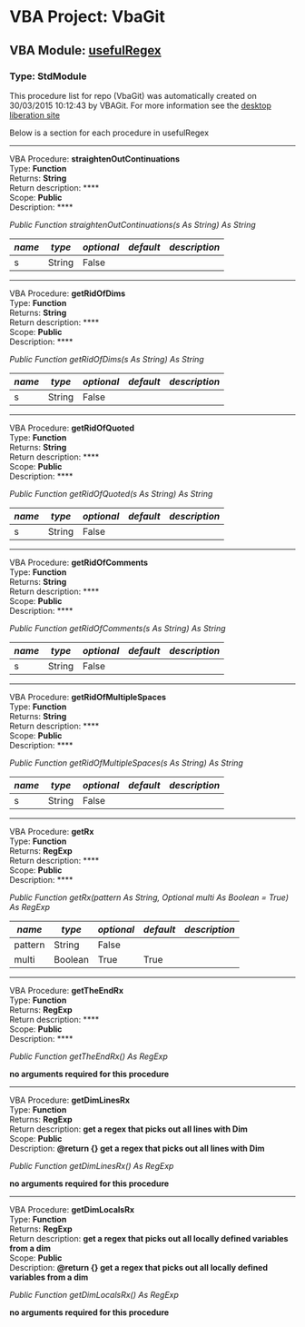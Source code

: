# VBA Project: **VbaGit**
## VBA Module: **[usefulRegex](/libraries/usefulRegex.vba "source is here")**
### Type: StdModule  

This procedure list for repo (VbaGit) was automatically created on 30/03/2015 10:12:43 by VBAGit.
For more information see the [desktop liberation site](http://ramblings.mcpher.com/Home/excelquirks/drivesdk/gettinggithubready "desktop liberation")

Below is a section for each procedure in usefulRegex

---
VBA Procedure: **straightenOutContinuations**  
Type: **Function**  
Returns: **String**  
Return description: ****  
Scope: **Public**  
Description: ****  

*Public Function straightenOutContinuations(s As String) As String*  

*name*|*type*|*optional*|*default*|*description*
---|---|---|---|---
s|String|False||


---
VBA Procedure: **getRidOfDims**  
Type: **Function**  
Returns: **String**  
Return description: ****  
Scope: **Public**  
Description: ****  

*Public Function getRidOfDims(s As String) As String*  

*name*|*type*|*optional*|*default*|*description*
---|---|---|---|---
s|String|False||


---
VBA Procedure: **getRidOfQuoted**  
Type: **Function**  
Returns: **String**  
Return description: ****  
Scope: **Public**  
Description: ****  

*Public Function getRidOfQuoted(s As String) As String*  

*name*|*type*|*optional*|*default*|*description*
---|---|---|---|---
s|String|False||


---
VBA Procedure: **getRidOfComments**  
Type: **Function**  
Returns: **String**  
Return description: ****  
Scope: **Public**  
Description: ****  

*Public Function getRidOfComments(s As String) As String*  

*name*|*type*|*optional*|*default*|*description*
---|---|---|---|---
s|String|False||


---
VBA Procedure: **getRidOfMultipleSpaces**  
Type: **Function**  
Returns: **String**  
Return description: ****  
Scope: **Public**  
Description: ****  

*Public Function getRidOfMultipleSpaces(s As String) As String*  

*name*|*type*|*optional*|*default*|*description*
---|---|---|---|---
s|String|False||


---
VBA Procedure: **getRx**  
Type: **Function**  
Returns: **RegExp**  
Return description: ****  
Scope: **Public**  
Description: ****  

*Public Function getRx(pattern As String, Optional multi As Boolean = True) As RegExp*  

*name*|*type*|*optional*|*default*|*description*
---|---|---|---|---
pattern|String|False||
multi|Boolean|True| True|


---
VBA Procedure: **getTheEndRx**  
Type: **Function**  
Returns: **RegExp**  
Return description: ****  
Scope: **Public**  
Description: ****  

*Public Function getTheEndRx() As RegExp*  

**no arguments required for this procedure**


---
VBA Procedure: **getDimLinesRx**  
Type: **Function**  
Returns: **RegExp**  
Return description: **get a regex that picks out all lines with Dim**  
Scope: **Public**  
Description: **@return {} get a regex that picks out all lines with Dim**  

*Public Function getDimLinesRx() As RegExp*  

**no arguments required for this procedure**


---
VBA Procedure: **getDimLocalsRx**  
Type: **Function**  
Returns: **RegExp**  
Return description: **get a regex that picks out all locally defined variables from a dim**  
Scope: **Public**  
Description: **@return {} get a regex that picks out all locally defined variables from a dim**  

*Public Function getDimLocalsRx() As RegExp*  

**no arguments required for this procedure**
